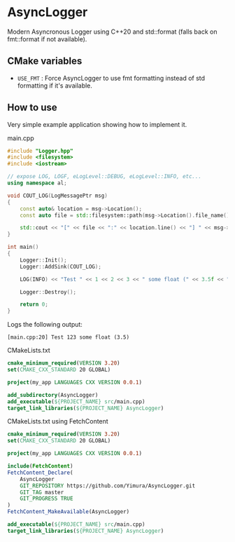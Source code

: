 # AsyncLogger

Modern Asyncronous Logger using C++20 and std::format (falls back on fmt::format if not available).

## CMake variables

 - `USE_FMT` : Force AsyncLogger to use fmt formatting instead of std formatting if it's available.

## How to use

Very simple example application showing how to implement it.

main.cpp
```cpp
#include "Logger.hpp"
#include <filesystem>
#include <iostream>

// expose LOG, LOGF, eLogLevel::DEBUG, eLogLevel::INFO, etc...
using namespace al;

void COUT_LOG(LogMessagePtr msg)
{
    const auto& location = msg->Location();
    const auto file = std::filesystem::path(msg->Location().file_name()).filename().string();

    std::cout << "[" << file << ":" << location.line() << "] " << msg->Message();
}

int main()
{
    Logger::Init();
    Logger::AddSink(COUT_LOG);

    LOG(INFO) << "Test " << 1 << 2 << 3 << " some float (" << 3.5f << ")";

    Logger::Destroy();

    return 0;
}
```
Logs the following output:
```
[main.cpp:20] Test 123 some float (3.5)
```

CMakeLists.txt
```cmake
cmake_minimum_required(VERSION 3.20)
set(CMAKE_CXX_STANDARD 20 GLOBAL)

project(my_app LANGUAGES CXX VERSION 0.0.1)

add_subdirectory(AsyncLogger)
add_executable(${PROJECT_NAME} src/main.cpp)
target_link_libraries(${PROJECT_NAME} AsyncLogger)
```

CMakeLists.txt using FetchContent
```cmake
cmake_minimum_required(VERSION 3.20)
set(CMAKE_CXX_STANDARD 20 GLOBAL)

project(my_app LANGUAGES CXX VERSION 0.0.1)

include(FetchContent)
FetchContent_Declare(
    AsyncLogger
    GIT_REPOSITORY https://github.com/Yimura/AsyncLogger.git
    GIT_TAG master
    GIT_PROGRESS TRUE
)
FetchContent_MakeAvailable(AsyncLogger)

add_executable(${PROJECT_NAME} src/main.cpp)
target_link_libraries(${PROJECT_NAME} AsyncLogger)
```